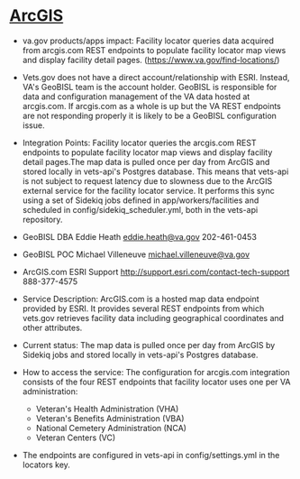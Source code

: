 # [ArcGIS](https://github.com/department-of-veterans-affairs/vets.gov-team/blob/ead0fe129bfee6b8e7eaae59d7f4f681a37dec15/Practice%20Areas/Engineering/Data/README.md)

- va.gov products/apps impact: Facility locator queries data acquired from arcgis.com REST endpoints to populate facility locator map views and display facility detail pages. (https://www.va.gov/find-locations/)
- Vets.gov does not have a direct account/relationship with ESRI. Instead, VA's GeoBISL team is the account holder. GeoBISL is responsible for data and configuration management of the VA data hosted at arcgis.com. If arcgis.com as a whole is up but the VA REST endpoints are not responding properly it is likely to be a GeoBISL configuration issue.
- Integration Points: Facility locator queries the arcgis.com REST endpoints to populate facility locator map views and display facility detail pages.The map data is pulled once per day from ArcGIS and stored locally in vets-api's Postgres database. This means that vets-api is not subject to request latency due to slowness due to the ArcGIS external service for the facility locator service. It performs this sync using a set of Sidekiq jobs defined in app/workers/facilities and scheduled in config/sidekiq_scheduler.yml, both in the vets-api repository.

- GeoBISL DBA	Eddie Heath	eddie.heath@va.gov	202-461-0453
- GeoBISL POC	Michael Villeneuve	michael.villeneuve@va.gov	
- ArcGIS.com	ESRI Support	http://support.esri.com/contact-tech-support	888-377-4575

- Service Description: ArcGIS.com is a hosted map data endpoint provided by ESRI. It provides several REST endpoints from which vets.gov retrieves facility data including geographical coordinates and other attributes.
- Current status: The map data is pulled once per day from ArcGIS by Sidekiq jobs and stored locally in vets-api's Postgres database.
- How to access the service: The configuration for arcgis.com integration consists of the four REST endpoints that facility locator uses one per VA administration:
  - Veteran's Health Administration (VHA)
  - Veteran's Benefits Administration (VBA)
  - National Cemetery Administration (NCA)
  - Veteran Centers (VC)
 
 - The endpoints are configured in vets-api in config/settings.yml in the locators key.
